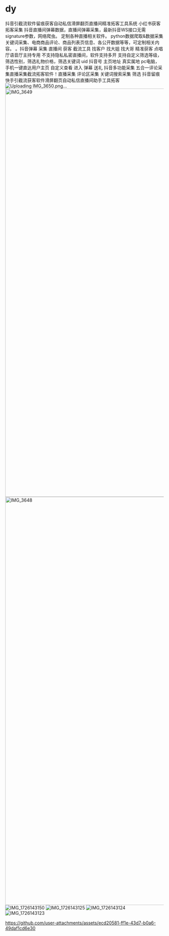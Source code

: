 # dy
抖音引截流软件留痕获客自动私信滑屏翻页直播间精准拓客工具系统
小红书获客拓客采集
抖音直播间弹幕数据，直播间弹幕采集，最新抖音WS接口无需signature参数，网络爬虫。
定制各种直播相关软件。
python数据爬取&数据采集关键词采集、电商商品评论、商品列表页信息、各公开数据等等，可定制相关内容。
。抖音弹幕 采集 直播间 获客 截流工具
找客户 找大姐 找大哥 精准获客 点唱厅语音厅主持专用   不支持隐私私密直播间，软件支持多开
支持自定义筛选等级，筛选性别，筛选礼物价格，筛选关键词  uid 抖音号  主页地址  真实属地  pc电脑，手机一键直达用户主页
自定义查看 进入 弹幕 送礼
抖音多功能采集  五合一评论采集直播采集截流拓客软件！直播采集 评论区采集  关键词搜索采集  筛选
抖音留痕快手引截流获客软件滑屏翻页自动私信直播间助手工具拓客
![Uploading IMG_3650.png…]()
<img width="1293" alt="IMG_3649" src="https://github.com/user-attachments/assets/907e5e7e-cbb6-4d99-92b2-0383efad2f88">
<img width="1293" alt="IMG_3648" src="https://github.com/user-attachments/assets/03b25d50-ad06-4633-a8d1-8d44310da040">
![IMG_1726143150](https://github.com/user-attachments/assets/b926d377-6dc2-448b-97cd-c6cafd2ce8ca)
![IMG_1726143125](https://github.com/user-attachments/assets/3eccfb8e-5c89-42c7-962a-577601abbc1c)
![IMG_1726143124](https://github.com/user-attachments/assets/2d1e4048-284e-4e93-9b4f-36cba0cd4bed)
![IMG_1726143123](https://github.com/user-attachments/assets/5e7116c2-990b-4971-8157-9f22dc60d40f)


https://github.com/user-attachments/assets/ecd20581-ff1e-43d7-b0a6-49daf1cd6e30

